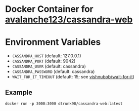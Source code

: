 # Docker Container for [avalanche123/cassandra-web](https://github.com/avalanche123/cassandra-web)

# Environment Variables

- `CASSANDRA_HOST` (default: 127.0.0.1)
- `CASSANDRA_PORT` (default: 9042)
- `CASSANDRA_USER` (default: cassandra)
- `CASSANDRA_PASSWORD` (default: cassandra)
- `WAIT_FOR_IT_TIMEOUT` (default: 15; see [vishnubob/wait-for-it](https://github.com/vishnubob/wait-for-it))

## Example

`docker run -p 3000:3000 dtrunk90/cassandra-web:latest`
